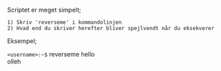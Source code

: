 Scriptet er meget simpelt;

	1) Skriv 'reverseme' i kommandolinjen
	2) Hvad end du skriver herefter bliver spejlvendt når du eksekverer

Eksempel;

`<username>:~$` reverseme hello  
olleh
